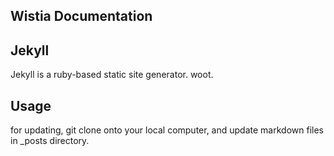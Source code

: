 
## Wistia Documentation ##

## Jekyll ##
Jekyll is a ruby-based static site generator. woot.

## Usage ##
for updating, git clone onto your local computer, and update markdown files in _posts directory.
